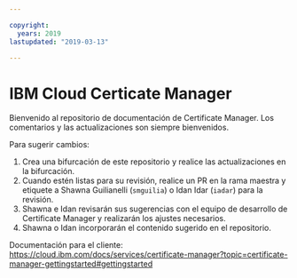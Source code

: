 ```yaml
---

copyright:
  years: 2019
lastupdated: "2019-03-13"

---
```


# IBM Cloud Certicate Manager

Bienvenido al repositorio de documentación de Certificate Manager. Los comentarios y las actualizaciones son siempre bienvenidos.



Para sugerir cambios:

1. Crea una bifurcación de este repositorio y realice las actualizaciones en la bifurcación.
2. Cuando estén listas para su revisión, realice un PR en la rama maestra y etiquete a Shawna Guilianelli (`smguilia`) o Idan Idar (`iadar`) para la revisión.
3. Shawna e Idan revisarán sus sugerencias con el equipo de desarrollo de Certificate Manager y realizarán los ajustes necesarios.
4. Shawna o Idan incorporarán el contenido sugerido en el repositorio.

Documentación para el cliente: https://cloud.ibm.com/docs/services/certificate-manager?topic=certificate-manager-gettingstarted#gettingstarted










